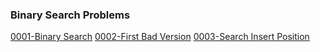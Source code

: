 ### Binary Search Problems
[0001-Binary Search](https://github.com/SosiSis/Competative-Programming-Python/tree/main/Leetcode/0001-Binary%20Search)
[0002-First Bad Version](https://github.com/SosiSis/Competative-Programming-Python/tree/main/Leetcode/0002-First%20Bad%20Version)
[0003-Search Insert Position](https://github.com/SosiSis/Competative-Programming-Python/tree/main/Leetcode/0003-Search%20Insert%20Position)
